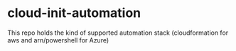 # cloud-init-automation
This repo holds the kind of supported automation stack (cloudformation for aws and arn/powershell for Azure)
